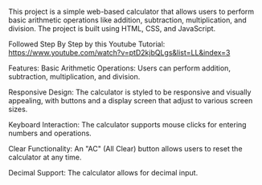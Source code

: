 This project is a simple web-based calculator that allows users to perform basic arithmetic operations like addition, subtraction, multiplication, and division. The project is built using HTML, CSS, and JavaScript.

Followed Step By Step by this Youtube Tutorial: https://www.youtube.com/watch?v=ptD2kjbQLgs&list=LL&index=3

Features:
Basic Arithmetic Operations: Users can perform addition, subtraction, multiplication, and division.

Responsive Design: The calculator is styled to be responsive and visually appealing, with buttons and a display screen that adjust to various screen sizes.

Keyboard Interaction: The calculator supports mouse clicks for entering numbers and operations.

Clear Functionality: An "AC" (All Clear) button allows users to reset the calculator at any time.

Decimal Support: The calculator allows for decimal input.
